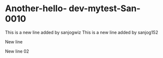 # Another-hello- dev-mytest-San-0010

This is a new line added by sanjogwiz
This is a new line added by sanjog152

New line

New line 02 
